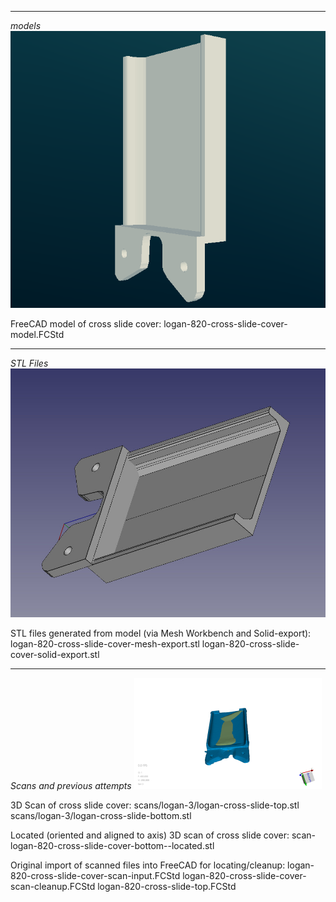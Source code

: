 ----------------------------------------------------------------------
*models*
![FSTL screenshot](images/fstl-ss-mesh-export.png?raw=true "CAD model of part")

FreeCAD model of cross slide cover:
	logan-820-cross-slide-cover-model.FCStd

----------------------------------------------------------------------
*STL Files*
![FreeCAD screenshot](images/freecad-ss-model.jpg?raw=true "STL file of part")

STL files generated from model (via Mesh Workbench and Solid-export):
	logan-820-cross-slide-cover-mesh-export.stl
	logan-820-cross-slide-cover-solid-export.stl
	
----------------------------------------------------------------------
*Scans and previous attempts*
![logan-3 scan](scans/logan-3/thumbnail.png?raw=true "3D Scan of part")

3D Scan of cross slide cover:
	scans/logan-3/logan-cross-slide-top.stl
	scans/logan-3/logan-cross-slide-bottom.stl

Located (oriented and aligned to axis) 3D scan of cross slide cover:
	scan-logan-820-cross-slide-cover-bottom--located.stl

Original import of scanned files into FreeCAD for locating/cleanup:
	logan-820-cross-slide-cover-scan-input.FCStd
	logan-820-cross-slide-cover-scan-cleanup.FCStd
	logan-820-cross-slide-top.FCStd

